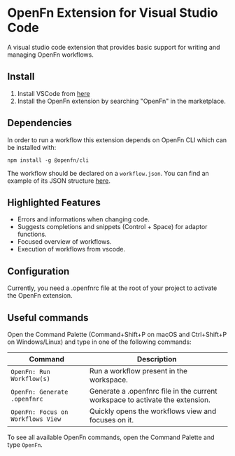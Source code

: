 # OpenFn Extension for Visual Studio Code

A visual studio code extension that provides basic support for writing and managing OpenFn workflows.

## Install

1. Install VSCode from [here](https://code.visualstudio.com/)
2. Install the OpenFn extension by searching "OpenFn" in the marketplace.

## Dependencies

In order to run a workflow this extension depends on OpenFn CLI which can be installed with:

`npm install -g @openfn/cli` 

The workflow should be declared on a `workflow.json`. You can find an example of its JSON structure [here](https://docs.openfn.org/documentation/cli-usage#run-a-workflow).

## Highlighted Features

- Errors and informations when changing code.
- Suggests completions and snippets (Control + Space) for adaptor functions.
- Focused overview of workflows.
- Execution of workflows from vscode.

## Configuration

Currently, you need a .openfnrc file at the root of your project to activate the OpenFn extension.

## Useful commands

Open the Command Palette (Command+Shift+P on macOS and Ctrl+Shift+P on Windows/Linux) and type in one of the following commands:

| Command                           | Description                                                                   |
| --------------------------------- | ----------------------------------------------------------------------------- |
| `OpenFn: Run Workflow(s)`         | Run a workflow present in the workspace.                                      |
| `OpenFn: Generate .openfnrc`      | Generate a .openfnrc file in the current workspace to activate the extension. |
| `OpenFn: Focus on Workflows View` | Quickly opens the workflows view and focuses on it.                           |

To see all available OpenFn commands, open the Command Palette and type `OpenFn`.
